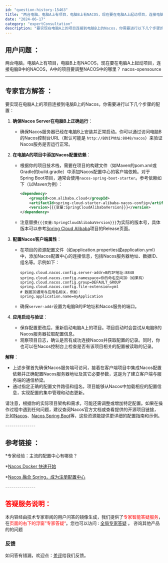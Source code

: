 ```yaml
---
id: "question-history-15463"
title: "两台电脑，电脑A上有项目，电脑B上有NACOS，现在要在电脑A上起动项目，连接电脑B中的NACOS，A中的 nacos-opensource"
date: "2024-06-17"
category: "expertConsultation"
description: "要实现在电脑A上的项目连接到电脑B上的Nacos，你需要进行以下几个步骤的配置：1. **确保Nacos Server在电脑B上正确运行**：   - 确保Nacos服务器已经在电脑B上安装并正常启动。你可以通过访问电脑B的Nacos控制台URL（默认可能是 `http://B的IP地址:8848/"
---
```


## 用户问题 ： 
 两台电脑，电脑A上有项目，电脑B上有NACOS，现在要在电脑A上起动项目，连接电脑B中的NACOS，A中的项目要调整NACOS中的哪里？ nacos-opensource 

---------------
## 专家官方解答 ：

要实现在电脑A上的项目连接到电脑B上的Nacos，你需要进行以下几个步骤的配置：

1. **确保Nacos Server在电脑B上正确运行**：
   - 确保Nacos服务器已经在电脑B上安装并正常启动。你可以通过访问电脑B的Nacos控制台URL（默认可能是 `http://B的IP地址:8848/nacos`）来验证Nacos服务是否运行正常。

2. **在电脑A的项目中添加Nacos配置依赖**：
   - 根据你的项目技术栈，需要在项目的构建文件（如Maven的pom.xml或Gradle的build.gradle）中添加Nacos配置中心的客户端依赖。对于Spring Boot项目，通常会使用`nacos-spring-boot-starter`。参考依赖如下（以Maven为例）：
     ```xml
     <dependency>
         <groupId>com.alibaba.cloud</groupId>
         <artifactId>spring-cloud-starter-alibaba-nacos-config</artifactId>
         <version>{{{变量:SpringCloudAlibabaVersion}}}</version>
     </dependency>
     ```
   - 注意替换`{{{变量:SpringCloudAlibabaVersion}}}`为实际的版本号，具体版本可以参考[Spring Cloud Alibaba](https://github.com/spring-cloud-incubator/spring-cloud-alibaba)项目的Release页面。

3. **配置Nacos客户端属性**：
   - 在项目的资源配置文件（如application.properties或application.yml）中，添加Nacos配置中心的连接信息，包括Nacos服务器地址、数据ID、组名等。示例如下：
     ```properties
     spring.cloud.nacos.config.server-addr=B的IP地址:8848
     spring.cloud.nacos.config.namespace=你的命名空间ID（如果有）
     spring.cloud.nacos.config.group=DEFAULT_GROUP
     spring.cloud.nacos.config.file-extension=yml
     # 数据ID通常与应用名相关，例如：
     spring.application.name=myApplication
     ```
   - 确保`server-addr`设置为电脑B的IP地址和Nacos服务的端口。

4. **应用启动与验证**：
   - 保存配置更改后，重新启动电脑A上的项目。项目启动时会尝试从电脑B的Nacos服务器拉取配置信息。
   - 观察项目日志，确认是否有成功连接Nacos并获取配置的记录。同时，你也可以在Nacos控制台上检查是否有该项目相关的配置被读取的记录。

**解释**：
- 上述步骤首先确保Nacos服务端可访问，接着在客户端项目中集成Nacos配置依赖并正确配置Nacos服务器地址及其它必要参数，这是为了建立客户端与服务端的通信桥梁。
- 通过指定正确的配置文件路径和组名，项目能够从Nacos中加载相应的配置信息，实现配置的集中管理和动态更新。

请注意，根据你的实际项目架构和需求，可能还需调整或增加特定配置。如果在操作过程中遇到任何问题，建议查阅Nacos官方文档或查看提供的开源项目链接，比如[Nacos](https://github.com/alibaba/nacos)、[Nacos Spring Boot](https://github.com/nacos-group/nacos-spring-boot-project)等，这些资源能提供更详细的配置指南和示例。


<font color="#949494">---------------</font> 


## 参考链接 ：

*专家经验：主流的配置中心有哪些？ 
 
 *[Nacos Docker 快速开始](https://nacos.io/docs/latest/quickstart/quick-start-docker)
 
 *[Nacos 融合 Spring，成为注册配置中心](https://nacos.io/docs/latest/ecology/use-nacos-with-spring)


 <font color="#949494">---------------</font> 
 


## <font color="#FF0000">答疑服务说明：</font> 

本内容经由技术专家审阅的用户问答的镜像生成，我们提供了<font color="#FF0000">专家智能答疑服务</font>，在<font color="#FF0000">页面的右下的浮窗”专家答疑“</font>。您也可以访问 : [全局专家答疑](https://opensource.alibaba.com/chatBot) 。 咨询其他产品的的问题

### 反馈
如问答有错漏，欢迎点：[差评](https://ai.nacos.io/user/feedbackByEnhancerGradePOJOID?enhancerGradePOJOId=15533)给我们反馈。
